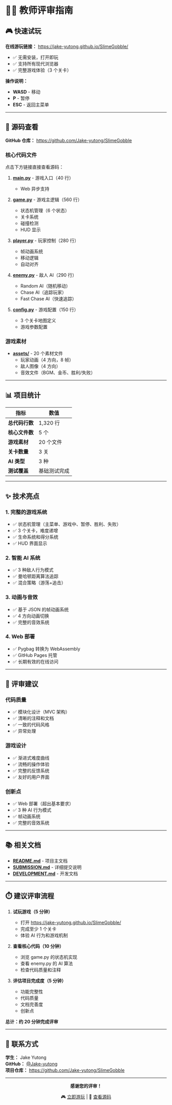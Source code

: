# 👨‍🏫 教师评审指南

## 🎮 快速试玩

**在线游玩链接：** https://jake-yutong.github.io/SlimeGobble/

- ✅ 无需安装，打开即玩
- ✅ 支持所有现代浏览器
- ✅ 完整游戏体验（3 个关卡）

**操作说明：**
- **WASD** - 移动
- **P** - 暂停
- **ESC** - 返回主菜单

---

## 📂 源码查看

**GitHub 仓库：** https://github.com/Jake-yutong/SlimeGobble

### 核心代码文件
点击下方链接直接查看源码：

1. **[main.py](https://github.com/Jake-yutong/SlimeGobble/blob/main/main.py)** - 游戏入口（40 行）
   - Web 异步支持
   
2. **[game.py](https://github.com/Jake-yutong/SlimeGobble/blob/main/game.py)** - 游戏主逻辑（560 行）
   - 状态机管理（6 个状态）
   - 关卡系统
   - 碰撞检测
   - HUD 显示
   
3. **[player.py](https://github.com/Jake-yutong/SlimeGobble/blob/main/player.py)** - 玩家控制（280 行）
   - 帧动画系统
   - 移动逻辑
   - 自动对齐
   
4. **[enemy.py](https://github.com/Jake-yutong/SlimeGobble/blob/main/enemy.py)** - 敌人 AI（290 行）
   - Random AI（随机移动）
   - Chase AI（追踪玩家）
   - Fast Chase AI（快速追踪）
   
5. **[config.py](https://github.com/Jake-yutong/SlimeGobble/blob/main/config.py)** - 游戏配置（150 行）
   - 3 个关卡地图定义
   - 游戏参数配置

### 游戏素材
- **[assets/](https://github.com/Jake-yutong/SlimeGobble/tree/main/assets)** - 20 个素材文件
  - 玩家动画（4 方向，8 帧）
  - 敌人图像（4 方向）
  - 音效文件（BGM、金币、胜利/失败）

---

## 📊 项目统计

| 指标 | 数值 |
|------|------|
| **总代码行数** | 1,320 行 |
| **核心文件数** | 5 个 |
| **游戏素材** | 20 个文件 |
| **关卡数量** | 3 关 |
| **AI 类型** | 3 种 |
| **测试覆盖** | 基础测试完成 |

---

## ✨ 技术亮点

### 1. 完整的游戏系统
- ✅ 状态机管理（主菜单、游戏中、暂停、胜利、失败）
- ✅ 3 个关卡，难度递增
- ✅ 生命系统和得分系统
- ✅ HUD 界面显示

### 2. 智能 AI 系统
- ✅ 3 种敌人行为模式
- ✅ 曼哈顿距离算法追踪
- ✅ 混合策略（游荡+追击）

### 3. 动画与音效
- ✅ 基于 JSON 的帧动画系统
- ✅ 4 方向动画切换
- ✅ 完整的音效系统

### 4. Web 部署
- ✅ Pygbag 转换为 WebAssembly
- ✅ GitHub Pages 托管
- ✅ 长期有效的在线访问

---

## 📝 评审建议

### 代码质量
- ✅ 模块化设计（MVC 架构）
- ✅ 清晰的注释和文档
- ✅ 一致的代码风格
- ✅ 异常处理

### 游戏设计
- ✅ 渐进式难度曲线
- ✅ 流畅的操作体验
- ✅ 完整的反馈系统
- ✅ 友好的用户界面

### 创新点
- ✅ Web 部署（超出基本要求）
- ✅ 3 种 AI 行为模式
- ✅ 帧动画系统
- ✅ 完整的音效系统

---

## 📚 相关文档

- **[README.md](https://github.com/Jake-yutong/SlimeGobble/blob/main/README.md)** - 项目主文档
- **[SUBMISSION.md](https://github.com/Jake-yutong/SlimeGobble/blob/main/SUBMISSION.md)** - 详细提交说明
- **[DEVELOPMENT.md](https://github.com/Jake-yutong/SlimeGobble/blob/main/DEVELOPMENT.md)** - 开发文档

---

## ⏱️ 建议评审流程

1. **试玩游戏（5 分钟）**
   - 打开 https://jake-yutong.github.io/SlimeGobble/
   - 完成至少 1 个关卡
   - 体验 AI 行为和游戏机制

2. **查看核心代码（10 分钟）**
   - 浏览 game.py 的状态机实现
   - 查看 enemy.py 的 AI 算法
   - 检查代码质量和注释

3. **评估项目完成度（5 分钟）**
   - 功能完整性
   - 代码质量
   - 文档完善度
   - 创新点

**总计：约 20 分钟完成评审**

---

## 📧 联系方式

**学生：** Jake Yutong  
**GitHub：** [@Jake-yutong](https://github.com/Jake-yutong)  
**项目仓库：** https://github.com/Jake-yutong/SlimeGobble

---

<div align="center">

**感谢您的评审！**

🎮 [立即游玩](https://jake-yutong.github.io/SlimeGobble/) | 📂 [查看源码](https://github.com/Jake-yutong/SlimeGobble)

</div>

